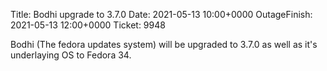 Title: Bodhi upgrade to 3.7.0
Date: 2021-05-13 10:00+0000
OutageFinish: 2021-05-13 12:00+0000
Ticket: 9948

Bodhi (The fedora updates system) will be upgraded to 3.7.0 as well as it's underlaying OS to Fedora 34.

